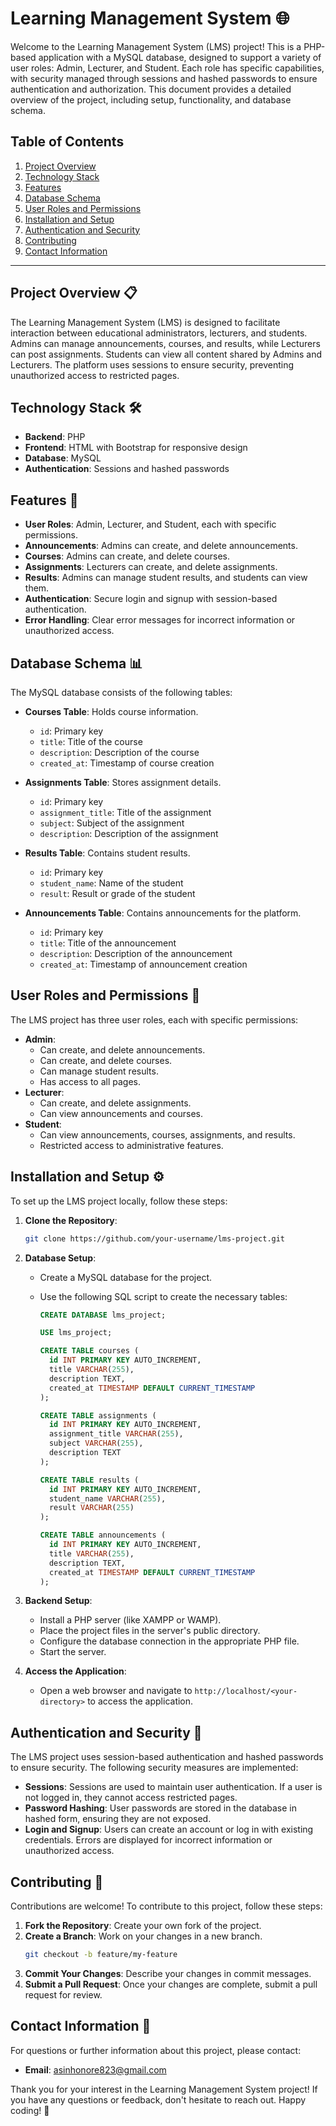 # Learning Management System 🌐

Welcome to the Learning Management System (LMS) project! This is a PHP-based application with a MySQL database, designed to support a variety of user roles: Admin, Lecturer, and Student. Each role has specific capabilities, with security managed through sessions and hashed passwords to ensure authentication and authorization. This document provides a detailed overview of the project, including setup, functionality, and database schema.

## Table of Contents

1. [Project Overview](#project-overview)
2. [Technology Stack](#technology-stack)
3. [Features](#features)
4. [Database Schema](#database-schema)
5. [User Roles and Permissions](#user-roles-and-permissions)
6. [Installation and Setup](#installation-and-setup)
7. [Authentication and Security](#authentication-and-security)
8. [Contributing](#contributing)
9. [Contact Information](#contact-information)

---

## Project Overview 📋

The Learning Management System (LMS) is designed to facilitate interaction between educational administrators, lecturers, and students. Admins can manage announcements, courses, and results, while Lecturers can post assignments. Students can view all content shared by Admins and Lecturers. The platform uses sessions to ensure security, preventing unauthorized access to restricted pages.

## Technology Stack 🛠️

- **Backend**: PHP
- **Frontend**: HTML with Bootstrap for responsive design
- **Database**: MySQL
- **Authentication**: Sessions and hashed passwords

## Features 🎯

- **User Roles**: Admin, Lecturer, and Student, each with specific permissions.
- **Announcements**: Admins can create, and delete announcements.
- **Courses**: Admins can create, and delete courses.
- **Assignments**: Lecturers can create, and delete assignments.
- **Results**: Admins can manage student results, and students can view them.
- **Authentication**: Secure login and signup with session-based authentication.
- **Error Handling**: Clear error messages for incorrect information or unauthorized access.

## Database Schema 📊

The MySQL database consists of the following tables:

- **Courses Table**: Holds course information.

  - `id`: Primary key
  - `title`: Title of the course
  - `description`: Description of the course
  - `created_at`: Timestamp of course creation

- **Assignments Table**: Stores assignment details.

  - `id`: Primary key
  - `assignment_title`: Title of the assignment
  - `subject`: Subject of the assignment
  - `description`: Description of the assignment

- **Results Table**: Contains student results.

  - `id`: Primary key
  - `student_name`: Name of the student
  - `result`: Result or grade of the student

- **Announcements Table**: Contains announcements for the platform.
  - `id`: Primary key
  - `title`: Title of the announcement
  - `description`: Description of the announcement
  - `created_at`: Timestamp of announcement creation

## User Roles and Permissions 🔑

The LMS project has three user roles, each with specific permissions:

- **Admin**:
  - Can create, and delete announcements.
  - Can create, and delete courses.
  - Can manage student results.
  - Has access to all pages.
- **Lecturer**:
  - Can create, and delete assignments.
  - Can view announcements and courses.
- **Student**:
  - Can view announcements, courses, assignments, and results.
  - Restricted access to administrative features.

## Installation and Setup ⚙️

To set up the LMS project locally, follow these steps:

1. **Clone the Repository**:

   ```bash
   git clone https://github.com/your-username/lms-project.git
   ```

2. **Database Setup**:

   - Create a MySQL database for the project.
   - Use the following SQL script to create the necessary tables:

     ```sql
     CREATE DATABASE lms_project;

     USE lms_project;

     CREATE TABLE courses (
       id INT PRIMARY KEY AUTO_INCREMENT,
       title VARCHAR(255),
       description TEXT,
       created_at TIMESTAMP DEFAULT CURRENT_TIMESTAMP
     );

     CREATE TABLE assignments (
       id INT PRIMARY KEY AUTO_INCREMENT,
       assignment_title VARCHAR(255),
       subject VARCHAR(255),
       description TEXT
     );

     CREATE TABLE results (
       id INT PRIMARY KEY AUTO_INCREMENT,
       student_name VARCHAR(255),
       result VARCHAR(255)
     );

     CREATE TABLE announcements (
       id INT PRIMARY KEY AUTO_INCREMENT,
       title VARCHAR(255),
       description TEXT,
       created_at TIMESTAMP DEFAULT CURRENT_TIMESTAMP
     );
     ```

3. **Backend Setup**:

   - Install a PHP server (like XAMPP or WAMP).
   - Place the project files in the server's public directory.
   - Configure the database connection in the appropriate PHP file.
   - Start the server.

4. **Access the Application**:
   - Open a web browser and navigate to `http://localhost/<your-directory>` to access the application.

## Authentication and Security 🔐

The LMS project uses session-based authentication and hashed passwords to ensure security. The following security measures are implemented:

- **Sessions**: Sessions are used to maintain user authentication. If a user is not logged in, they cannot access restricted pages.
- **Password Hashing**: User passwords are stored in the database in hashed form, ensuring they are not exposed.
- **Login and Signup**: Users can create an account or log in with existing credentials. Errors are displayed for incorrect information or unauthorized access.

## Contributing 🤝

Contributions are welcome! To contribute to this project, follow these steps:

1. **Fork the Repository**: Create your own fork of the project.
2. **Create a Branch**: Work on your changes in a new branch.
   ```bash
   git checkout -b feature/my-feature
   ```
3. **Commit Your Changes**: Describe your changes in commit messages.
4. **Submit a Pull Request**: Once your changes are complete, submit a pull request for review.

## Contact Information 📧

For questions or further information about this project, please contact:

- **Email**: asinhonore823@gmail.com

Thank you for your interest in the Learning Management System project! If you have any questions or feedback, don't hesitate to reach out. Happy coding! 🌟
